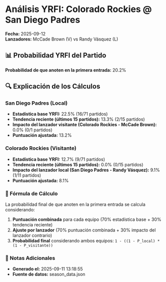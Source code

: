 # Análisis YRFI: Colorado Rockies @ San Diego Padres

**Fecha:** 2025-09-12  
**Lanzadores:** McCade Brown (V) vs Randy Vásquez (L)

## 📊 Probabilidad YRFI del Partido

**Probabilidad de que anoten en la primera entrada:** 20.2%

## 🔍 Explicación de los Cálculos

### San Diego Padres (Local)
- **Estadística base YRFI:** 22.5% (16/71 partidos)
- **Tendencia reciente (últimos 15 partidos):** 13.3% (2/15 partidos)
- **Impacto del lanzador visitante (Colorado Rockies - McCade Brown):** 0.0% (0/1 partidos)
- **Puntuación ajustada:** 13.2%

### Colorado Rockies (Visitante)
- **Estadística base YRFI:** 12.7% (9/71 partidos)
- **Tendencia reciente (últimos 15 partidos):** 0.0% (0/15 partidos)
- **Impacto del lanzador local (San Diego Padres - Randy Vásquez):** 9.1% (1/11 partidos)
- **Puntuación ajustada:** 8.1%

### 📝 Fórmula de Cálculo

La probabilidad final de que anoten en la primera entrada se calcula considerando:
1. **Puntuación combinada** para cada equipo (70% estadística base + 30% tendencia reciente)
2. **Ajuste por lanzador** (70% puntuación combinada + 30% impacto del lanzador contrario)
3. **Probabilidad final** considerando ambos equipos: `1 - ((1 - P_local) * (1 - P_visitante))`

### 📌 Notas Adicionales

- **Generado el:** 2025-09-11 13:18:55
- **Fuente de datos:** season_data.json
